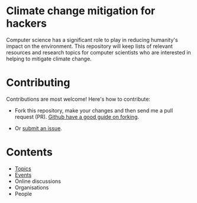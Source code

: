 # Climate change mitigation for hackers

Computer science has a significant role to play in reducing humanity's
impact on the environment.  This repository will keep lists of
relevant resources and research topics for computer scientists who are
interested in helping to mitigate climate change.


# Contributing

Contributions are most welcome!  Here's how to contribute:

* Fork this repository, make your changes and then send me a pull
  request (PR).
  [Github have a good guide on forking](https://help.github.com/articles/fork-a-repo/).
  
* Or [submit an issue](https://github.com/JackKelly/climate-change-mitigation/issues).


# Contents

* [Topics](./topics.md)
* [Events](./events.md)
* Online discussions
* Organisations
* People


